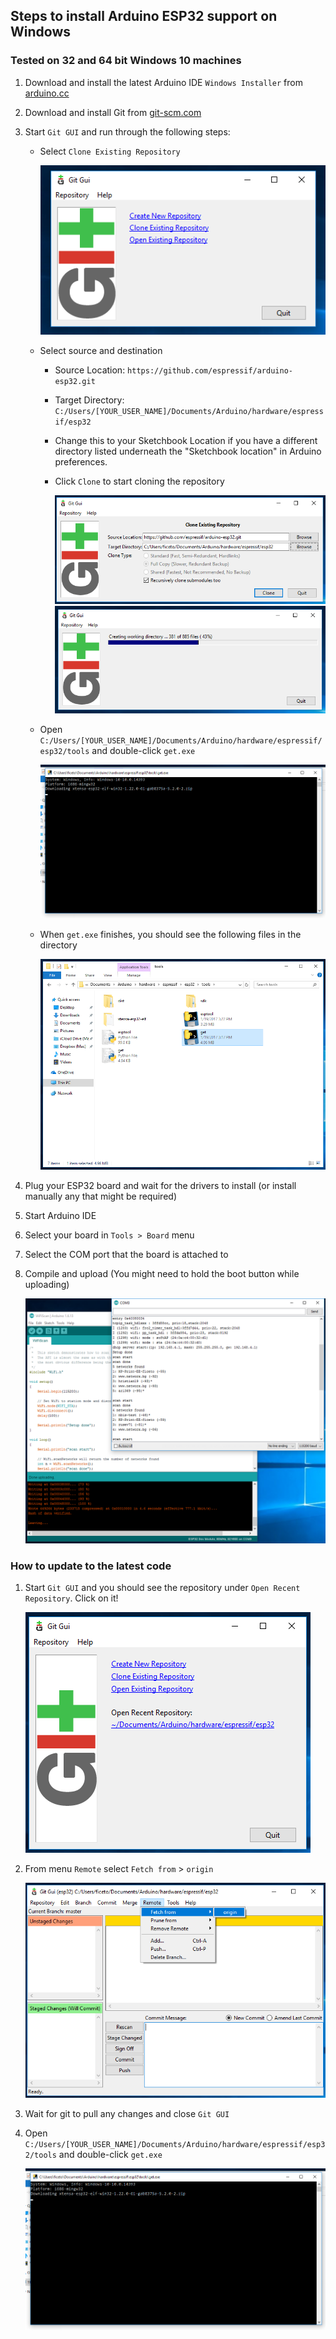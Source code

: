 ## Steps to install Arduino ESP32 support on Windows
### Tested on 32 and 64 bit Windows 10 machines

1. Download and install the latest Arduino IDE ```Windows Installer``` from [arduino.cc](https://www.arduino.cc/en/Main/Software)
2. Download and install Git from [git-scm.com](https://git-scm.com/download/win)
3. Start ```Git GUI``` and run through the following steps:
    - Select ```Clone Existing Repository```

        ![Step 1](win-screenshots/win-gui-1.png)

    - Select source and destination
        - Source Location: ```https://github.com/espressif/arduino-esp32.git```
        - Target Directory: ```C:/Users/[YOUR_USER_NAME]/Documents/Arduino/hardware/espressif/esp32```
        - Change this to your Sketchbook Location if you have a different directory listed underneath the "Sketchbook location" in Arduino preferences.
        - Click ```Clone``` to start cloning the repository

            ![Step 2](win-screenshots/win-gui-2.png)
            ![Step 3](win-screenshots/win-gui-3.png)

    - Open ```C:/Users/[YOUR_USER_NAME]/Documents/Arduino/hardware/espressif/esp32/tools``` and double-click ```get.exe```

        ![Step 4](win-screenshots/win-gui-4.png)

    - When ```get.exe``` finishes, you should see the following files in the directory

        ![Step 5](win-screenshots/win-gui-5.png)

4. Plug your ESP32 board and wait for the drivers to install (or install manually any that might be required)
5. Start Arduino IDE
6. Select your board in ```Tools > Board``` menu
7. Select the COM port that the board is attached to
8. Compile and upload (You might need to hold the boot button while uploading)

    ![Arduino IDE Example](win-screenshots/arduino-ide.png)

### How to update to the latest code

1. Start ```Git GUI``` and you should see the repository under ```Open Recent Repository```. Click on it!

    ![Update Step 1](win-screenshots/win-gui-update-1.png)

2. From menu ```Remote``` select ```Fetch from``` > ```origin```

    ![Update Step 2](win-screenshots/win-gui-update-2.png)

3. Wait for git to pull any changes and close ```Git GUI```
4. Open ```C:/Users/[YOUR_USER_NAME]/Documents/Arduino/hardware/espressif/esp32/tools``` and double-click ```get.exe```

    ![Step 4](win-screenshots/win-gui-4.png)
